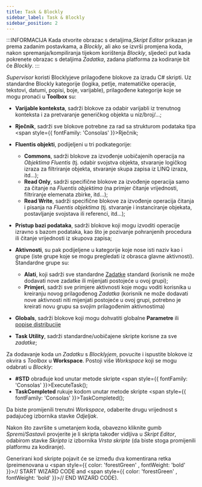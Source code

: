 ```yaml
---
title: Task & Blockly
sidebar_label: Task & Blockly
sidebar_position: 2
---
```


:::INFORMACIJA
Kada otvorite obrazac s detaljima,*Skript Editor* prikazan je prema zadanim postavkama, a *Blockly*, ali ako se izvrši promjena koda, nakon spremanja/kompiliranja tijekom korištenja *Blockly*, sljedeći put kada pokrenete obrazac s detaljima *Zadatka*, zadana platforma za kodiranje bit će *Blockly*.
:::

*Supervisor* koristi Blocklyjeve prilagođene blokove za izradu C# skripti. Uz standardne Blockly kategorije (logika, petlje, matematičke operacije, tekstovi, datumi, popisi, boje, varijable), prilagođene kategorije koje se mogu pronaći u **Toolbox** su:

- **Varijable konteksta**, sadrži blokove za odabir varijabli iz trenutnog konteksta i za pretvaranje generičkog objekta u niz/broj/...;

- **Rječnik**, sadrži sve blokove potrebne za rad sa strukturom podataka tipa <span style={{ fontFamily: 'Consolas' }}>Rječnik</span>;

- **Fluentis objekti**, podijeljeni u tri podkategorije:
     - **Commons**, sadrži blokove za izvođenje uobičajenih operacija na *Objektima Fluentis* (tj. odabir svojstva objekta, stvaranje logičkog izraza za filtriranje objekta, stvaranje skupa zapisa iz LINQ izraza, itd...);  
     - **Read Only**, sadrži specifične blokove za izvođenje operacija samo za čitanje na *Fluentis objektima* (na primjer čitanje vrijednosti, filtriranje elemenata zbirke, itd...);  
     - **Read Write**, sadrži specifične blokove za izvođenje operacija čitanja i pisanja na *Fluentis objektima* (tj. stvaranje i instanciranje objekata, postavljanje svojstava ili referenci, itd...);

- **Pristup bazi podataka**, sadrži blokove koji mogu izvoditi operacije izravno s bazom podataka, kao što je pozivanje pohranjenih procedura ili čitanje vrijednosti iz skupova zapisa;

- **Aktivnosti**, su pak podijeljene u kategorije koje nose isti naziv kao i grupe (iste grupe koje se mogu pregledati iz obrasca glavne aktivnosti). Standardne grupe su:  
     - **Alati**, koji sadrži sve standardne [Zadatke](../activity/activity-intro) standard (korisnik ne može dodavati nove zadatke ili mijenjati postojeće u ovoj grupi);  
     - **Primjeri**, sadrži sve primjere aktivnosti koje mogu voditi korisnika u kreiranju novog prilagođenog *Zadatka* (korisnik ne može dodavati nove aktivnosti niti mijenjati postojeće u ovoj grupi, potrebno je kreirati novu grupu sa svojim prilagođenim aktivnostima) 

- **Globals**, sadrži blokove koji mogu dohvatiti globalne **Parametre** ili [popise distribucije](../distribution-list/distribution-list-intro)

- **Task Utility**, sadrži standardne/uobičajene skripte korisne za sve *zadatke*;

Za dodavanje koda un *Zadatku* s *Blocklyjem*, povucite i ispustite blokove iz okvira s  *Toolbox* u **Workspace**. Postoji više *Workspace* koji se mogu odabrati u  *Blockly*:

- **#STD** obrađuje kod unutar metode skripte <span style={{ fontFamily: 'Consolas' }}>ExecuteTask()</span>;
- **TaskCompleted** rukuje kodom unutar metode skripte <span style={{ fontFamily: 'Consolas' }}>TaskCompleted()</span>;  

Da biste promijenili trenutni *Workspace*, odaberite drugu vrijednost s padajućeg izbornika stavke *Odjeljak*.

Nakon što završite s umetanjem koda, obavezno kliknite gumb *Spremi/Sastavi*i provjerite je li skripta također vidljiva u *Skript Editor*,  odabirom stavke *Skripta* iz izbornika *Vrsta skripte* (da biste stoga promijenili platformu za kodiranje).

Generirani kod skripte pojavit će se između dva komentirana retka (preimenovana u <span style={{ color: 'forestGreen' , fontWeight: 'bold' }}>// START WIZARD CODE</span> and <span style={{ color: 'forestGreen' , fontWeight: 'bold' }}>// END WIZARD CODE</span>).
